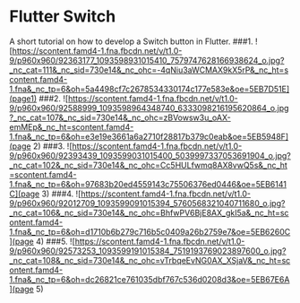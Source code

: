 # Flutter Switch

A short tutorial on how to develop a Switch button in Flutter.
###1.
![https://scontent.famd4-1.fna.fbcdn.net/v/t1.0-9/p960x960/92363177_1093598931015410_7579747628166938624_o.jpg?_nc_cat=111&_nc_sid=730e14&_nc_ohc=-4qNiu3aWCMAX9kX5rP&_nc_ht=scontent.famd4-1.fna&_nc_tp=6&oh=5a4498cf7c2678534330174c177e583e&oe=5EB7D51E](page1)
###2.
![https://scontent.famd4-1.fna.fbcdn.net/v/t1.0-9/p960x960/92588999_1093598964348740_6333098216195620864_o.jpg?_nc_cat=107&_nc_sid=730e14&_nc_ohc=zBVowsw3u_oAX-emMEp&_nc_ht=scontent.famd4-1.fna&_nc_tp=6&oh=e3e19e3661a6a2710f28817b379c0eab&oe=5EB5948F](page 2)
###3.
![https://scontent.famd4-1.fna.fbcdn.net/v/t1.0-9/p960x960/92393439_1093599031015400_5039997337053691904_o.jpg?_nc_cat=102&_nc_sid=730e14&_nc_ohc=Cc5HULfwmq8AX8vwQ5s&_nc_ht=scontent.famd4-1.fna&_nc_tp=6&oh=97683b20ed4559143c75506376ed0446&oe=5EB6141C](page 3)
###4.
![https://scontent.famd4-1.fna.fbcdn.net/v/t1.0-9/p960x960/92012709_1093599091015394_5760568321040711680_o.jpg?_nc_cat=106&_nc_sid=730e14&_nc_ohc=BhfwPV6BjE8AX_gkI5a&_nc_ht=scontent.famd4-1.fna&_nc_tp=6&oh=d1710b6b279c716b5c0409a26b2759e7&oe=5EB6260C](page 4)
###5.
![https://scontent.famd4-1.fna.fbcdn.net/v/t1.0-9/p960x960/92573253_1093599191015384_7519193769023897600_o.jpg?_nc_cat=108&_nc_sid=730e14&_nc_ohc=vTrbqeEvNG0AX_XSjaV&_nc_ht=scontent.famd4-1.fna&_nc_tp=6&oh=dc26821ce761035dbf767c536d0208d3&oe=5EB67E6A](page 5)
